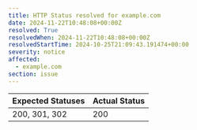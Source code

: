 ```yaml
---
title: HTTP Status resolved for example.com
date: 2024-11-22T10:48:08+00:00Z
resolved: True
resolvedWhen: 2024-11-22T10:48:08+00:00Z
resolvedStartTime: 2024-10-25T21:09:43.191474+00:00
severity: notice
affected:
  - example.com
section: issue
---
```


| Expected Statuses | Actual Status  |
|-------------------|----------------|
| 200, 301, 302 | 200 |
